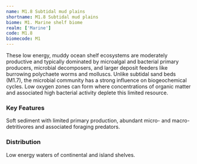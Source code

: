 ```yaml
---
name: M1.8 Subtidal mud plains
shortname: M1.8 Subtidal mud plains
biome: M1. Marine shelf biome
realm: ['Marine']
code: M1.8
biomecode: M1
---
```


These low energy, muddy ocean shelf ecosystems are moderately productive and typically dominated by microalgal and bacterial primary producers, microbial decomposers, and larger deposit feeders like burrowing polychaete worms and molluscs. Unlike subtidal sand beds (M1.7), the microbial community has a strong influence on biogeochemical cycles. Low oxygen zones can form where concentrations of organic matter and associated high bacterial activity deplete this limited resource.

### Key Features

Soft sediment with limited primary production, abundant micro- and macro-detritivores and associated foraging predators.

### Distribution

Low energy waters of continental and island shelves.
